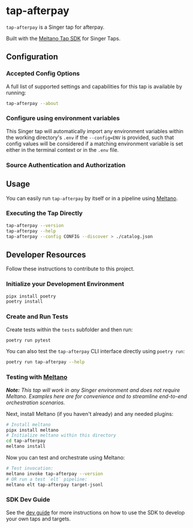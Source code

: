 # tap-afterpay

`tap-afterpay` is a Singer tap for afterpay.

Built with the [Meltano Tap SDK](https://sdk.meltano.com) for Singer Taps.

<!--

Developer TODO: Update the below as needed to correctly describe the install procedure. For instance, if you do not have a PyPi repo, or if you want users to directly install from your git repo, you can modify this step as appropriate.

## Installation

Install from PyPi:

```bash
pipx install tap-afterpay
```

Install from GitHub:

```bash
pipx install git+https://github.com/ORG_NAME/tap-afterpay.git@main
```

-->

## Configuration

### Accepted Config Options

<!--
Developer TODO: Provide a list of config options accepted by the tap.

This section can be created by copy-pasting the CLI output from:

```
tap-afterpay --about --format=markdown
```
-->

A full list of supported settings and capabilities for this
tap is available by running:

```bash
tap-afterpay --about
```

### Configure using environment variables

This Singer tap will automatically import any environment variables within the working directory's
`.env` if the `--config=ENV` is provided, such that config values will be considered if a matching
environment variable is set either in the terminal context or in the `.env` file.

### Source Authentication and Authorization

<!--
Developer TODO: If your tap requires special access on the source system, or any special authentication requirements, provide those here.
-->

## Usage

You can easily run `tap-afterpay` by itself or in a pipeline using [Meltano](https://meltano.com/).

### Executing the Tap Directly

```bash
tap-afterpay --version
tap-afterpay --help
tap-afterpay --config CONFIG --discover > ./catalog.json
```

## Developer Resources

Follow these instructions to contribute to this project.

### Initialize your Development Environment

```bash
pipx install poetry
poetry install
```

### Create and Run Tests

Create tests within the `tests` subfolder and
  then run:

```bash
poetry run pytest
```

You can also test the `tap-afterpay` CLI interface directly using `poetry run`:

```bash
poetry run tap-afterpay --help
```

### Testing with [Meltano](https://www.meltano.com)

_**Note:** This tap will work in any Singer environment and does not require Meltano.
Examples here are for convenience and to streamline end-to-end orchestration scenarios._

<!--
Developer TODO:
Your project comes with a custom `meltano.yml` project file already created. Open the `meltano.yml` and follow any "TODO" items listed in
the file.
-->

Next, install Meltano (if you haven't already) and any needed plugins:

```bash
# Install meltano
pipx install meltano
# Initialize meltano within this directory
cd tap-afterpay
meltano install
```

Now you can test and orchestrate using Meltano:

```bash
# Test invocation:
meltano invoke tap-afterpay --version
# OR run a test `elt` pipeline:
meltano elt tap-afterpay target-jsonl
```

### SDK Dev Guide

See the [dev guide](https://sdk.meltano.com/en/latest/dev_guide.html) for more instructions on how to use the SDK to
develop your own taps and targets.
